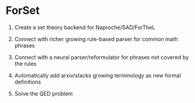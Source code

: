 # ForSet

1. Create a set theory backend for Naproche/SAD/ForTheL

2. Connect with richer growing rule-based parser for common math phrases

3. Connect with a neural parser/reformulator for phrases not covered by the rules

4. Automatically add arxiv/stacks growing terminology as new formal definitions

5. Solve the QED problem

